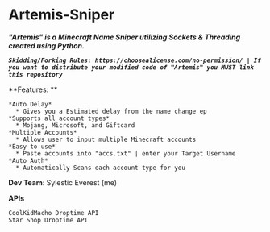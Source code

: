 # Artemis-Sniper

***"Artemis" is a Minecraft Name Sniper utilizing Sockets &amp; Threading created using Python.***

***```Skidding/Forking Rules: https://choosealicense.com/no-permission/ | If you want to distribute your modified code of "Artemis" you MUST link this repository```***

**Features: **

    *Auto Delay*
      * Gives you a Estimated delay from the name change ep
    *Supports all account types*
      * Mojang, Microsoft, and Giftcard
    *Multiple Accounts*
      * Allows user to input multiple Minecraft accounts
    *Easy to use* 
      * Paste accounts into "accs.txt" | enter your Target Username
    *Auto Auth* 
      * Automatically Scans each account type for you

**Dev Team**:
Sylestic
Everest (me) 

**APIs**
```
CoolKidMacho Droptime API
Star Shop Droptime API
```
